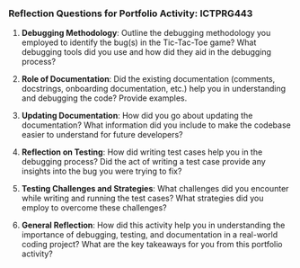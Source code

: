 ### Reflection Questions for Portfolio Activity: ICTPRG443

1. **Debugging Methodology**: 
   Outline the debugging methodology you employed to identify the bug(s) in the Tic-Tac-Toe game? What debugging tools did you use and how did they aid in the debugging process? 


2. **Role of Documentation**: 
    Did the existing documentation (comments, docstrings, onboarding documentation, etc.) help you in understanding and debugging the code? Provide examples.


3. **Updating Documentation**: 
   How did you go about updating the documentation? What information did you include to make the codebase easier to understand for future developers?

4. **Reflection on Testing**: 
    How did writing test cases help you in the debugging process? Did the act of writing a test case provide any insights into the bug you were trying to fix?


5. **Testing Challenges and Strategies**: 
   What challenges did you encounter while writing and running the test cases? What strategies did you employ to overcome these challenges?


6. **General Reflection**: 
   How did this activity help you in understanding the importance of debugging, testing, and documentation in a real-world coding project? What are the key takeaways for you from this portfolio activity?
